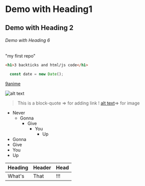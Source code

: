 # Demo with Heading1
## Demo with Heading 2
###### Demo with Heading 6

"my first repo"

```html
<h1>3 backticks and html/js code</h1>
```
```Javascript
  const date = new Date();
```

[9anime](https://9anime.to/home)

![alt text](https://new.uniquejapan.com/wp-content/uploads/2011/10/ujka015_kuniyoshi-22-saya-blade-e1319830492394.jpg)

> This is a block-quote []()=> for adding link ! [alt text]()=> for image

- Never
  - Gonna
    - Give
      - You
        - Up
- Gonna
- Give
- You
- Up





|  Heading  | Header | Head |
|  ---  |  ---  |  ---  |
| What's | That | !!! |

